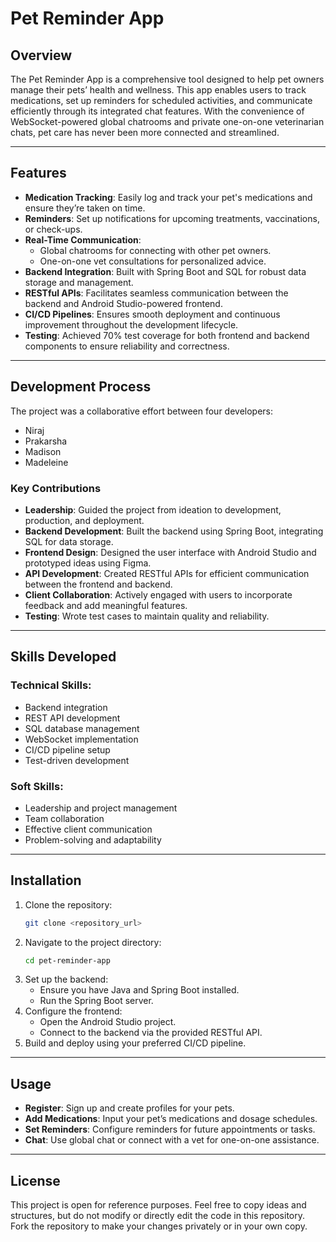 # Pet Reminder App

## Overview
The Pet Reminder App is a comprehensive tool designed to help pet owners manage their pets’ health and wellness. This app enables users to track medications, set up reminders for scheduled activities, and communicate efficiently through its integrated chat features. With the convenience of WebSocket-powered global chatrooms and private one-on-one veterinarian chats, pet care has never been more connected and streamlined.

---

## Features
- **Medication Tracking**: Easily log and track your pet's medications and ensure they’re taken on time.
- **Reminders**: Set up notifications for upcoming treatments, vaccinations, or check-ups.
- **Real-Time Communication**:
  - Global chatrooms for connecting with other pet owners.
  - One-on-one vet consultations for personalized advice.
- **Backend Integration**: Built with Spring Boot and SQL for robust data storage and management.
- **RESTful APIs**: Facilitates seamless communication between the backend and Android Studio-powered frontend.
- **CI/CD Pipelines**: Ensures smooth deployment and continuous improvement throughout the development lifecycle.
- **Testing**: Achieved 70% test coverage for both frontend and backend components to ensure reliability and correctness.

---

## Development Process
The project was a collaborative effort between four developers:
- Niraj
- Prakarsha
- Madison
- Madeleine

### Key Contributions
- **Leadership**: Guided the project from ideation to development, production, and deployment.
- **Backend Development**: Built the backend using Spring Boot, integrating SQL for data storage.
- **Frontend Design**: Designed the user interface with Android Studio and prototyped ideas using Figma.
- **API Development**: Created RESTful APIs for efficient communication between the frontend and backend.
- **Client Collaboration**: Actively engaged with users to incorporate feedback and add meaningful features.
- **Testing**: Wrote test cases to maintain quality and reliability.

---

## Skills Developed
### Technical Skills:
- Backend integration
- REST API development
- SQL database management
- WebSocket implementation
- CI/CD pipeline setup
- Test-driven development

### Soft Skills:
- Leadership and project management
- Team collaboration
- Effective client communication
- Problem-solving and adaptability

---

## Installation
1. Clone the repository:
   ```bash
   git clone <repository_url>
   ```
2. Navigate to the project directory:
   ```bash
   cd pet-reminder-app
   ```
3. Set up the backend:
   - Ensure you have Java and Spring Boot installed.
   - Run the Spring Boot server.
4. Configure the frontend:
   - Open the Android Studio project.
   - Connect to the backend via the provided RESTful API.
5. Build and deploy using your preferred CI/CD pipeline.

---

## Usage
- **Register**: Sign up and create profiles for your pets.
- **Add Medications**: Input your pet’s medications and dosage schedules.
- **Set Reminders**: Configure reminders for future appointments or tasks.
- **Chat**: Use global chat or connect with a vet for one-on-one assistance.

---

## License
This project is open for reference purposes. Feel free to copy ideas and structures, but do not modify or directly edit the code in this repository. Fork the repository to make your changes privately or in your own copy.

